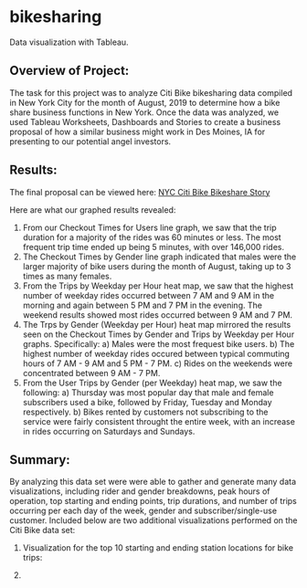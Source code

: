 # bikesharing
Data visualization with Tableau.

## Overview of Project:
The task for this project was to analyze Citi Bike bikesharing data compiled in New York City for the month of August, 2019 to determine how a bike share business functions in New York. Once the data was analyzed, we used Tableau Worksheets, Dashboards and Stories to create a business proposal of how a similar business might work in Des Moines, IA for presenting to our potential angel investors.

## Results:
The final proposal can be viewed here:
[NYC Citi Bike Bikeshare Story](https://public.tableau.com/app/profile/jason.mueller/viz/NYCCitiBikeChallenge_16430763340860/NYCCitiBikeBikeshareStory?publish=yes)

Here are what our graphed results revealed:
1) From our Checkout Times for Users line graph, we saw that the trip duration for a majority of the rides was 60 minutes or less. The most frequent trip time ended up being 5 minutes, with over 146,000 rides.
2) The Checkout Times by Gender line graph indicated that males were the larger majority of bike users during the month of August, taking up to 3 times as many females.
3) From the Trips by Weekday per Hour heat map, we saw that the highest number of weekday rides occurred between 7 AM and 9 AM in the morning and again between 5 PM and 7 PM in the evening. The weekend results showed most rides occurred between 9 AM and 7 PM.
4) The Trps by Gender (Weekday per Hour) heat map mirrored the results seen on the Checkout Times by Gender and Trips by Weekday per Hour graphs. Specifically:
    a) Males were the most frequest bike users.
    b) The highest number of weekday rides occured between typical commuting hours of 7 AM - 9 AM and 5 PM - 7 PM.
    c) Rides on the weekends were concentrated between 9 AM - 7 PM.
5) From the User Trips by Gender (per Weekday) heat map, we saw the following:
    a) Thursday was most popular day that male and female subscribers used a bike, followed by Friday, Tuesday and Monday respectively.
    b) Bikes rented by customers not subscribing to the service were fairly consistent throught the entire week, with an increase in rides occurring on Saturdays and Sundays.

## Summary:
By analyzing this data set were were able to gather and generate many data visualizations, including rider and gender breakdowns, peak hours of operation, top starting and ending points, trip durations, and number of trips occurring per each day of the week, gender and subscriber/single-use customer.
Included below are two additional visualizations performed on the Citi Bike data set:
1) Visualization for the top 10 starting and ending station locations for bike trips:

3) 
